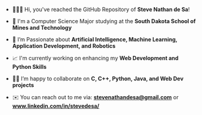 - 🙋🏻‍♂️ Hi, you've reached the GitHub Repository of **Steve Nathan de Sa**!

- 🏫 I'm a Computer Science Major studying at the **South Dakota School of Mines and Technology**

- 🤖 I’m Passionate about **Artificial Intelligence, Machine Learning, Application Development, and Robotics**

- 📈 I'm currently working on enhancing my **Web Development and Python Skills**

- 🤝🏻 I’m happy to collaborate on **C, C++, Python, Java, and Web Dev projects**

- ✉️ You can reach out to me via: **stevenathandesa@gmail.com** or **www.linkedin.com/in/stevedesa/**

<p align="left">
</p>
